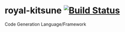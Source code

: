 royal-kitsune [![Build Status](https://travis-ci.org/Prince86EKNJ/royal-kitsune.svg?branch=master)](https://travis-ci.org/Prince86EKNJ/royal-kitsune)
=============

Code Generation Language/Framework
